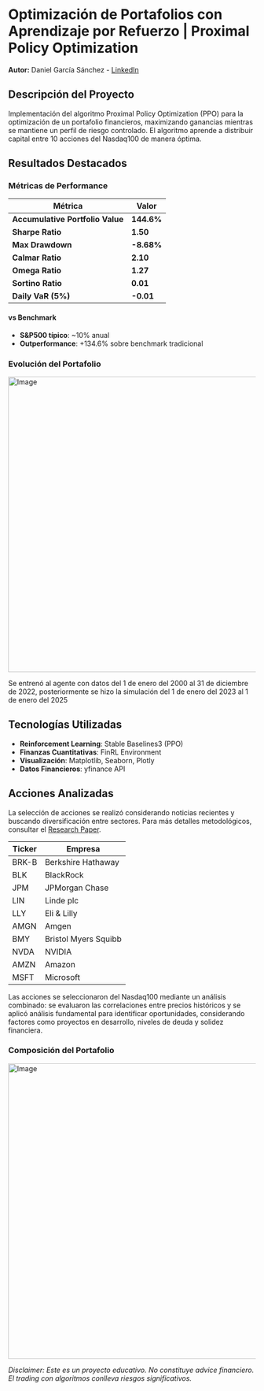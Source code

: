 # Optimización de Portafolios con Aprendizaje por Refuerzo | Proximal Policy Optimization

**Autor:** Daniel García Sánchez - [LinkedIn](https://www.linkedin.com/in/daniel-garcia-data-analyst/)

## Descripción del Proyecto

Implementación del algoritmo Proximal Policy Optimization (PPO) para la optimización de un portafolio financieros, maximizando ganancias mientras se mantiene un perfil de riesgo controlado. El algoritmo aprende a distribuir capital entre 10 acciones del Nasdaq100 de manera óptima.

## Resultados Destacados

### Métricas de Performance

| Métrica | Valor |
|---------|-------|
| **Accumulative Portfolio Value** | **144.6%** |
| **Sharpe Ratio** | **1.50** |
| **Max Drawdown** | **-8.68%** |
| **Calmar Ratio** | **2.10** |
| **Omega Ratio** | **1.27** |
| **Sortino Ratio** | **0.01** |
| **Daily VaR (5%)** | **-0.01**|

#### vs Benchmark

- **S&P500 típico**: ~10% anual
- **Outperformance**: +134.6% sobre benchmark tradicional

### Evolución del Portafolio

<img width="1200" height="600" alt="Image" src="https://github.com/user-attachments/assets/561ae7ce-eccb-4edc-8042-6861e5ac7b9b" />

Se entrenó al agente con datos del 1 de enero del 2000 al 31 de diciembre de 2022, posteriormente se hizo la simulación del 1 de enero del 2023 al 1 de enero del 2025 

## Tecnologías Utilizadas

- **Reinforcement Learning**: Stable Baselines3 (PPO)
- **Finanzas Cuantitativas**: FinRL Environment
- **Visualización**: Matplotlib, Seaborn, Plotly
- **Datos Financieros**: yfinance API

## Acciones Analizadas

La selección de acciones se realizó considerando noticias recientes y buscando diversificación entre sectores. Para más detalles metodológicos, consultar el [Research Paper](Research_Paper.pdf).

| Ticker | Empresa                 |
|--------|-------------------------|
| BRK-B  | Berkshire Hathaway      |
| BLK    | BlackRock               |
| JPM    | JPMorgan Chase          |
| LIN    | Linde plc               |
| LLY    | Eli & Lilly             |
| AMGN   | Amgen                   |
| BMY    | Bristol Myers Squibb    |
| NVDA   | NVIDIA                  |
| AMZN   | Amazon                  |
| MSFT   | Microsoft               |

Las acciones se seleccionaron del Nasdaq100 mediante un análisis combinado: se evaluaron las correlaciones entre precios históricos y se aplicó análisis fundamental para identificar oportunidades, considerando factores como proyectos en desarrollo, niveles de deuda y solidez financiera.

### Composición del Portafolio

<img width="1200" height="600" alt="Image" src="https://github.com/user-attachments/assets/34c2cd1d-f416-42f6-b28e-0e6604168924" />

*Disclaimer: Este es un proyecto educativo. No constituye advice financiero. El trading con algoritmos conlleva riesgos significativos.*
